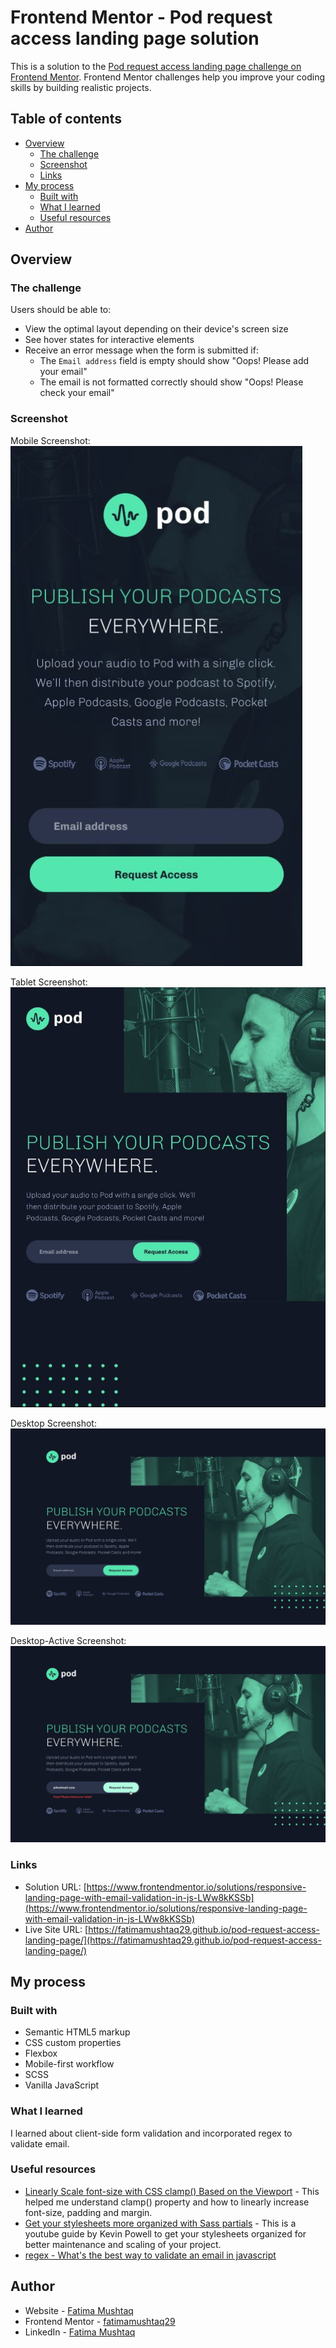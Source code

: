 # Frontend Mentor - Pod request access landing page solution

This is a solution to the [Pod request access landing page challenge on Frontend Mentor](https://www.frontendmentor.io/challenges/pod-request-access-landing-page-eyTmdkLSG). Frontend Mentor challenges help you improve your coding skills by building realistic projects. 

## Table of contents

- [Overview](#overview)
  - [The challenge](#the-challenge)
  - [Screenshot](#screenshot)
  - [Links](#links)
- [My process](#my-process)
  - [Built with](#built-with)
  - [What I learned](#what-i-learned)
  - [Useful resources](#useful-resources)
- [Author](#author)

## Overview

### The challenge

Users should be able to:

- View the optimal layout depending on their device's screen size
- See hover states for interactive elements
- Receive an error message when the form is submitted if:
  - The `Email address` field is empty should show "Oops! Please add your email"
  - The email is not formatted correctly should show "Oops! Please check your email"

### Screenshot

Mobile Screenshot: ![](./screenshot-mobile.JPG)

Tablet Screenshot: ![](./screenshot-tablet.JPG)

Desktop Screenshot: ![](./screenshot-desktop.JPG)

Desktop-Active Screenshot: ![](./screenshot-desktop-active.JPG)

### Links

- Solution URL: [https://www.frontendmentor.io/solutions/responsive-landing-page-with-email-validation-in-js-LWw8kKSSb](https://www.frontendmentor.io/solutions/responsive-landing-page-with-email-validation-in-js-LWw8kKSSb)
- Live Site URL: [https://fatimamushtaq29.github.io/pod-request-access-landing-page/](https://fatimamushtaq29.github.io/pod-request-access-landing-page/)

## My process

### Built with

- Semantic HTML5 markup
- CSS custom properties
- Flexbox
- Mobile-first workflow
- SCSS
- Vanilla JavaScript

### What I learned

I learned about client-side form validation and incorporated regex to validate email. 

### Useful resources

- [Linearly Scale font-size with CSS clamp() Based on the Viewport](https://css-tricks.com/linearly-scale-font-size-with-css-clamp-based-on-the-viewport/) - This helped me understand clamp() property and how to linearly increase font-size, padding and margin.
- [Get your stylesheets more organized with Sass partials](https://www.youtube.com/watch?v=9Ld-aOKsEDk) - This is a youtube guide by Kevin Powell to get your stylesheets organized for better maintenance and scaling of your project.
- [regex - What's the best way to validate an email in javascript](https://stackoverflow.com/questions/46155/whats-the-best-way-to-validate-an-email-address-in-javascript)

## Author

- Website - [Fatima Mushtaq](https://github.com/fatimamushtaq29)
- Frontend Mentor - [fatimamushtaq29](https://www.frontendmentor.io/profile/fatimamushtaq29)
- LinkedIn - [Fatima Mushtaq](https://www.linkedin.com/in/fatima-mushtaq-2aa733107/)